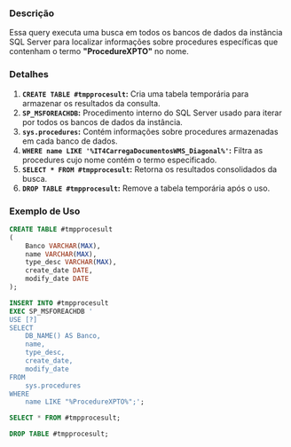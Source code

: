 ### Descrição
Essa query executa uma busca em todos os bancos de dados da instância SQL Server para localizar informações sobre procedures específicas que contenham o termo **"ProcedureXPTO"** no nome.

### Detalhes
1. **`CREATE TABLE #tmpprocesult`:** Cria uma tabela temporária para armazenar os resultados da consulta.
2. **`SP_MSFOREACHDB`:** Procedimento interno do SQL Server usado para iterar por todos os bancos de dados da instância.
3. **`sys.procedures`:** Contém informações sobre procedures armazenadas em cada banco de dados.
4. **`WHERE name LIKE '%IT4CarregaDocumentosWMS_Diagonal%'`:** Filtra as procedures cujo nome contém o termo especificado.
5. **`SELECT * FROM #tmpprocesult`:** Retorna os resultados consolidados da busca.
6. **`DROP TABLE #tmpprocesult`:** Remove a tabela temporária após o uso.

### Exemplo de Uso
```sql
CREATE TABLE #tmpprocesult
(
    Banco VARCHAR(MAX),
    name VARCHAR(MAX),
    type_desc VARCHAR(MAX),
    create_date DATE,
    modify_date DATE
);

INSERT INTO #tmpprocesult
EXEC SP_MSFOREACHDB '
USE [?]
SELECT
    DB_NAME() AS Banco,
    name,
    type_desc,
    create_date,
    modify_date
FROM 
    sys.procedures 
WHERE 
    name LIKE "%ProcedureXPTO%";';

SELECT * FROM #tmpprocesult;

DROP TABLE #tmpprocesult;
```
